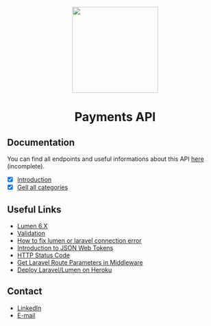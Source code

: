 <p align="center"><img src="https://camo.githubusercontent.com/7f1361787d02b3421009acde58839761d796449e/68747470733a2f2f6172617361746173617967696e2e6769746875622e696f2f6f70656e6c6f676f732f6c6f676f732f6d722d6a756d626f2e6a7067" width="200"></p>

<h1 align="center">Payments API</h1>

## Documentation
You can find all endpoints and useful informations about this API [here](https://paymentsapi.readme.io/) (incomplete).

- [x] [Introduction](https://paymentsapi.readme.io/reference#introduction)
- [x] [Gell all categories](https://paymentsapi.readme.io/reference#categories-1)

## Useful Links
 - [Lumen 6.X](https://lumen.laravel.com/docs/6.x/)
 - [Validation](https://lumen.laravel.com/docs/6.x/validation)
 - [How to fix lumen or laravel connection error](https://stackoverflow.com/questions/31102570/call-to-a-member-function-connection-on-a-non-object-error-on-laravel-5)
 - [Introduction to JSON Web Tokens](https://jwt.io/introduction/)
 - [HTTP Status Code](https://httpstatuses.com/)
 - [Get Laravel Route Parameters in Middleware](https://scotch.io/tutorials/get-laravel-route-parameters-in-middleware)
 - [Deploy Laravel/Lumen on Heroku](https://devcenter.heroku.com/articles/getting-started-with-laravel)

## Contact
  - <a target="_blank" href="https://www.linkedin.com/in/fernando-moraes-48a26916a/">LinkedIn</a>
  - <a target="_blank" href="mailto:fernandomoraes.lopes@gmail.com">E-mail</a>